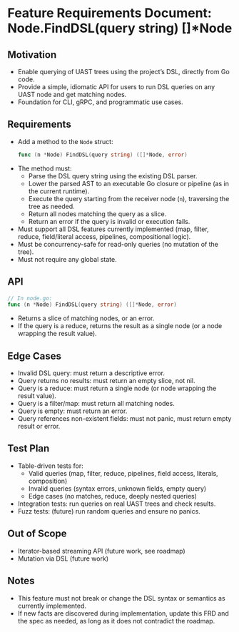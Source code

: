 # Feature Requirements Document: Node.FindDSL(query string) []*Node

## Motivation
- Enable querying of UAST trees using the project’s DSL, directly from Go code.
- Provide a simple, idiomatic API for users to run DSL queries on any UAST node and get matching nodes.
- Foundation for CLI, gRPC, and programmatic use cases.

## Requirements
- Add a method to the `Node` struct:
  ```go
  func (n *Node) FindDSL(query string) ([]*Node, error)
  ```
- The method must:
  - Parse the DSL query string using the existing DSL parser.
  - Lower the parsed AST to an executable Go closure or pipeline (as in the current runtime).
  - Execute the query starting from the receiver node (`n`), traversing the tree as needed.
  - Return all nodes matching the query as a slice.
  - Return an error if the query is invalid or execution fails.
- Must support all DSL features currently implemented (map, filter, reduce, field/literal access, pipelines, compositional logic).
- Must be concurrency-safe for read-only queries (no mutation of the tree).
- Must not require any global state.

## API
```go
// In node.go:
func (n *Node) FindDSL(query string) ([]*Node, error)
```
- Returns a slice of matching nodes, or an error.
- If the query is a reduce, returns the result as a single node (or a node wrapping the result value).

## Edge Cases
- Invalid DSL query: must return a descriptive error.
- Query returns no results: must return an empty slice, not nil.
- Query is a reduce: must return a single node (or node wrapping the result value).
- Query is a filter/map: must return all matching nodes.
- Query is empty: must return an error.
- Query references non-existent fields: must not panic, must return empty result or error.

## Test Plan
- Table-driven tests for:
  - Valid queries (map, filter, reduce, pipelines, field access, literals, composition)
  - Invalid queries (syntax errors, unknown fields, empty query)
  - Edge cases (no matches, reduce, deeply nested queries)
- Integration tests: run queries on real UAST trees and check results.
- Fuzz tests: (future) run random queries and ensure no panics.

## Out of Scope
- Iterator-based streaming API (future work, see roadmap)
- Mutation via DSL (future work)

## Notes
- This feature must not break or change the DSL syntax or semantics as currently implemented.
- If new facts are discovered during implementation, update this FRD and the spec as needed, as long as it does not contradict the roadmap. 